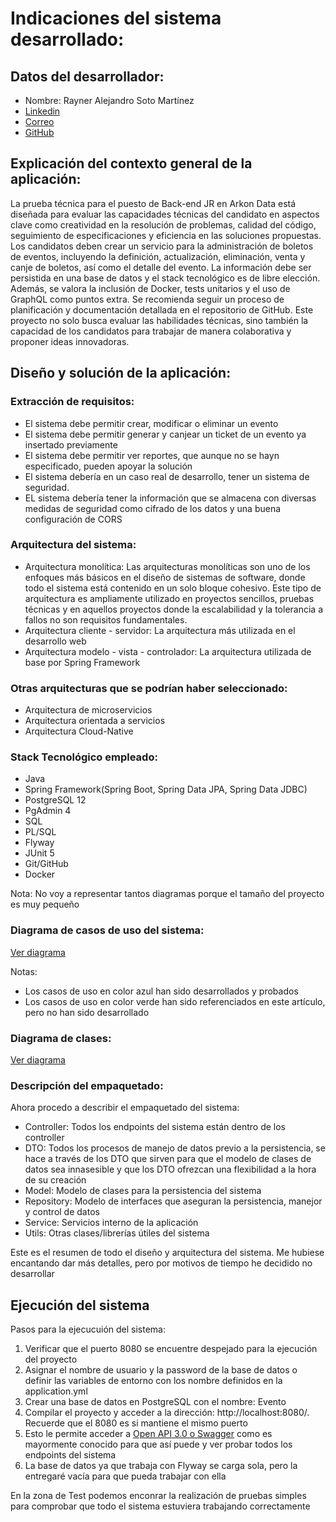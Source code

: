 # Indicaciones del sistema desarrollado:

## Datos del desarrollador:
* Nombre: Rayner Alejandro Soto Martínez
* [Linkedin](https://www.linkedin.com/in/rayner-alejandro/)
* [Correo](mailto:raynersoto01@gmail.com)
* [GitHub](https://github.com/RaynerSoto)

## Explicación del contexto general de la aplicación:
La prueba técnica para el puesto de Back-end JR en Arkon Data está diseñada para evaluar las capacidades técnicas del candidato en aspectos clave como creatividad en la resolución de problemas, calidad del código, seguimiento de especificaciones y eficiencia en las soluciones propuestas. Los candidatos deben crear un servicio para la administración de boletos de eventos, incluyendo la definición, actualización, eliminación, venta y canje de boletos, así como el detalle del evento. La información debe ser persistida en una base de datos y el stack tecnológico es de libre elección. Además, se valora la inclusión de Docker, tests unitarios y el uso de GraphQL como puntos extra. Se recomienda seguir un proceso de planificación y documentación detallada en el repositorio de GitHub. Este proyecto no solo busca evaluar las habilidades técnicas, sino también la capacidad de los candidatos para trabajar de manera colaborativa y proponer ideas innovadoras.

## Diseño y solución de la aplicación:

### Extracción de requisitos:
* El sistema debe permitir crear, modificar o eliminar un evento
* El sistema debe permitir generar y canjear un ticket de un evento ya insertado previamente
* El sistema debe permitir ver reportes, que aunque no se hayn especificado, pueden apoyar la solución
* El sistema debería en un caso real de desarrollo, tener un sistema de seguridad.
* EL sistema debería tener la información que se almacena con diversas medidas de seguridad como cifrado de los datos y una buena configuración de CORS

### Arquitectura del sistema:

* Arquitectura monolítica: Las arquitecturas monolíticas son uno de los enfoques más básicos en el diseño de sistemas de software, donde todo el sistema está contenido en un solo bloque cohesivo. Este tipo de arquitectura es ampliamente utilizado en proyectos sencillos, pruebas técnicas y en aquellos proyectos donde la escalabilidad y la tolerancia a fallos no son requisitos fundamentales.
* Arquitectura cliente - servidor: La arquitectura más utilizada en el desarrollo web
* Arquitectura modelo - vista - controlador: La arquitectura utilizada de base por Spring Framework

### Otras arquitecturas que se podrían haber seleccionado:
* Arquitectura de microservicios
* Arquitectura orientada a servicios
* Arquitectura Cloud-Native

### Stack Tecnológico empleado:
* Java
* Spring Framework(Spring Boot, Spring Data JPA, Spring Data JDBC)
* PostgreSQL 12
* PgAdmin 4
* SQL
* PL/SQL
* Flyway
* JUnit 5
* Git/GitHub
* Docker

Nota: No voy a representar tantos diagramas porque el tamaño del proyecto es muy pequeño

### Diagrama de casos de uso del sistema:
[Ver diagrama](diagramas/Captura%20de%20pantalla%202025-02-04%20185119.png)

Notas: 
* Los casos de uso en color azul han sido desarrollados y probados
* Los casos de uso en color verde han sido referenciados en este artículo, pero no han sido desarrollado

### Diagrama de clases:
[Ver diagrama](diagramas/Captura%20de%20pantalla%202025-02-04%20192948.png)

### Descripción del empaquetado:
Ahora procedo a describir el empaquetado del sistema:
* Controller: Todos los endpoints del sistema están dentro de los controller
* DTO: Todos los procesos de manejo de datos previo a la persistencia, se hace a través de los DTO que sirven para que el modelo de clases de datos sea innasesible y que los DTO ofrezcan una flexibilidad a la hora de su creación
* Model: Modelo de clases para la persistencia del sistema
* Repository: Modelo de interfaces que aseguran la persistencia, manejor y control de datos
* Service: Servicios interno de la aplicación
* Utils: Otras clases/librerías útiles del sistema

Este es el resumen de todo el diseño y arquitectura del sistema. Me hubiese encantando dar más detalles, pero por motivos de tiempo
he decidido no desarrollar

## Ejecución del sistema
Pasos para la ejecucuión del sistema:
1. Verificar que el puerto 8080 se encuentre despejado para la ejecución del proyecto
2. Asignar el nombre de usuario y la password de la base de datos o definir las variables de entorno con los nombre definidos en la application.yml
3. Crear una base de datos en PostgreSQL con el nombre: Evento
4. Compilar el proyecto y acceder a la dirección: http://localhost:8080/. Recuerde que el 8080 es si mantiene el mismo puerto
5. Esto le permite acceder a [Open API 3.0 o Swagger](diagramas/Open%20Api%203.0.png) como es mayormente conocido para que así puede y ver probar todos los endpoints del sistema
6. La base de datos ya que trabaja con Flyway se carga sola, pero la entregaré vacía para que pueda trabajar con ella

En la zona de Test podemos enconrar la realización de pruebas simples para comprobar que todo el sistema estuviera trabajando correctamente